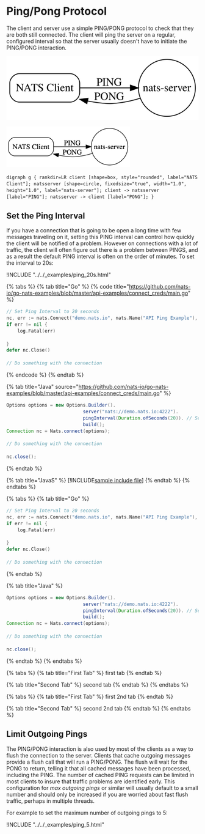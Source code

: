 # Ping/Pong Protocol

The client and server use a simple PING/PONG protocol to check that they are both still connected. The client will ping the server on a regular, configured interval so that the server usually doesn't have to initiate the PING/PONG interaction.

![Ping Pong](../../.gitbook/assets/pingpong.svg)

![](../../.gitbook/assets/pingpong.png)

`digraph g { rankdir=LR client [shape=box, style="rounded", label="NATS Client"]; natsserver [shape=circle, fixedsize="true", width="1.0", height="1.0", label="nats-server"]; client -> natsserver [label="PING"]; natsserver -> client [label="PONG"]; }`

## Set the Ping Interval

If you have a connection that is going to be open a long time with few messages traveling on it, setting this PING interval can control how quickly the client will be notified of a problem. However on connections with a lot of traffic, the client will often figure out there is a problem between PINGS, and as a result the default PING interval is often on the order of minutes. To set the interval to 20s:

!INCLUDE "../../\_examples/ping\_20s.html"

{% tabs %}
{% tab title="Go" %}
{% code title="https://github.com/nats-io/go-nats-examples/blob/master/api-examples/connect_creds/main.go" %}
```go
// Set Ping Interval to 20 seconds
nc, err := nats.Connect("demo.nats.io", nats.Name("API Ping Example"), nats.PingInterval(20*time.Second))
if err != nil {
    log.Fatal(err)

}
defer nc.Close()

// Do something with the connection
```
{% endcode %}
{% endtab %}

{% tab title="Java" source="https://github.com/nats-io/go-nats-examples/blob/master/api-examples/connect_creds/main.go" %}
```java
Options options = new Options.Builder().
                            server("nats://demo.nats.io:4222").
                            pingInterval(Duration.ofSeconds(20)). // Set Ping Interval
                            build();
Connection nc = Nats.connect(options);

// Do something with the connection

nc.close();
```
{% endtab %}

{% tab title="JavaS" %}
\[!INCLUDE[sample include file](https://github.com/gcolliso/docs_glc/tree/038466ae364e84dfbc6d59ae3fdd0c423104726e/developing-with-nats/intro/js.md)\]
{% endtab %}
{% endtabs %}

{% tabs %}
{% tab title="Go" %}
```go
// Set Ping Interval to 20 seconds
nc, err := nats.Connect("demo.nats.io", nats.Name("API Ping Example"), nats.PingInterval(20*time.Second))
if err != nil {
    log.Fatal(err)

}
defer nc.Close()

// Do something with the connection
```
{% endtab %}

{% tab title="Java" %}
```java
Options options = new Options.Builder().
                            server("nats://demo.nats.io:4222").
                            pingInterval(Duration.ofSeconds(20)). // Set Ping Interval
                            build();
Connection nc = Nats.connect(options);

// Do something with the connection

nc.close();
```
{% endtab %}
{% endtabs %}

{% tabs %}
{% tab title="First Tab" %}
first tab
{% endtab %}

{% tab title="Second Tab" %}
second tab
{% endtab %}
{% endtabs %}

{% tabs %}
{% tab title="First Tab" %}
first 2nd tab
{% endtab %}

{% tab title="Second Tab" %}
second 2nd tab
{% endtab %}
{% endtabs %}

## Limit Outgoing Pings

The PING/PONG interaction is also used by most of the clients as a way to flush the connection to the server. Clients that cache outgoing messages provide a flush call that will run a PING/PONG. The flush will wait for the PONG to return, telling it that all cached messages have been processed, including the PING. The number of cached PING requests can be limited in most clients to insure that traffic problems are identified early. This configuration for _max outgoing pings_ or similar will usually default to a small number and should only be increased if you are worried about fast flush traffic, perhaps in multiple threads.

For example to set the maximum number of outgoing pings to 5:

!INCLUDE "../../\_examples/ping\_5.html"

